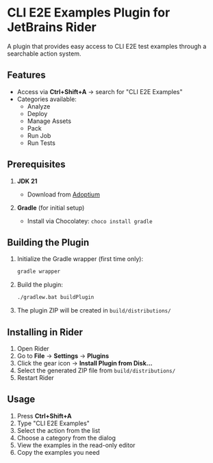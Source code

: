 # CLI E2E Examples Plugin for JetBrains Rider

A plugin that provides easy access to CLI E2E test examples through a searchable action system.

## Features

- Access via **Ctrl+Shift+A** → search for "CLI E2E Examples"
- Categories available:
  - Analyze
  - Deploy
  - Manage Assets
  - Pack
  - Run Job
  - Run Tests

## Prerequisites

1. **JDK 21**
   - Download from [Adoptium](https://adoptium.net/)

2. **Gradle** (for initial setup)
   - Install via Chocolatey: `choco install gradle`

## Building the Plugin

1. Initialize the Gradle wrapper (first time only):
   ```bash
   gradle wrapper
   ```
2. Build the plugin:
   ```bash
   ./gradlew.bat buildPlugin
   ```
3. The plugin ZIP will be created in `build/distributions/`

## Installing in Rider

1. Open Rider
2. Go to **File** → **Settings** → **Plugins**
3. Click the gear icon → **Install Plugin from Disk...**
4. Select the generated ZIP file from `build/distributions/`
5. Restart Rider

## Usage

1. Press **Ctrl+Shift+A**
2. Type "CLI E2E Examples"
3. Select the action from the list
4. Choose a category from the dialog
5. View the examples in the read-only editor
6. Copy the examples you need